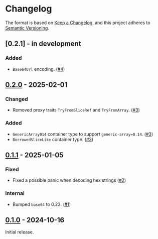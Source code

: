 # Changelog

The format is based on [Keep a Changelog](https://keepachangelog.com/en/1.0.0/),
and this project adheres to [Semantic Versioning](https://semver.org/spec/v2.0.0.html).


## [0.2.1] - in development


### Added

- `Base64Url` encoding. ([#4])


[#4]: https://github.com/fjarri/serde-encoded-bytes/pull/4


## [0.2.0] - 2025-02-01

### Changed

- Removed proxy traits `TryFromSliceRef` and `TryFromArray`. ([#3])


### Added

- `GenericArray014` container type to support `generic-array=0.14`. ([#3])
- `BorrowedSliceLike` container type. ([#3])


[#3]: https://github.com/fjarri/serde-encoded-bytes/pull/3


## [0.1.1] - 2025-01-05

### Fixed

- Fixed a possible panic when decoding hex strings ([#2])


### Internal

- Bumped `base64` to 0.22. ([#1])


[#1]: https://github.com/fjarri/serde-encoded-bytes/pull/1
[#2]: https://github.com/fjarri/serde-encoded-bytes/pull/2


## [0.1.0] - 2024-10-16

Initial release.


[0.1.0]: https://github.com/fjarri/serde-encoded-bytes/releases/tag/v0.1.0
[0.1.1]: https://github.com/fjarri/serde-encoded-bytes/releases/tag/v0.1.1
[0.2.0]: https://github.com/fjarri/serde-encoded-bytes/releases/tag/v0.2.0
